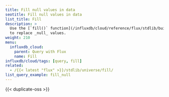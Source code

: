 ```yaml
---
title: Fill null values in data
seotitle: Fill null values in data
list_title: Fill
description: >
  Use the [`fill()` function](/influxdb/cloud/reference/flux/stdlib/built-in/transformations/fill/)
  to replace _null_ values.
weight: 210
menu:
  influxdb_cloud:
    parent: Query with Flux
    name: Fill
influxdb/cloud/tags: [query, fill]
related:
  - /{{< latest "flux" >}}/stdlib/universe/fill/
list_query_example: fill_null
---
```


{{< duplicate-oss >}}